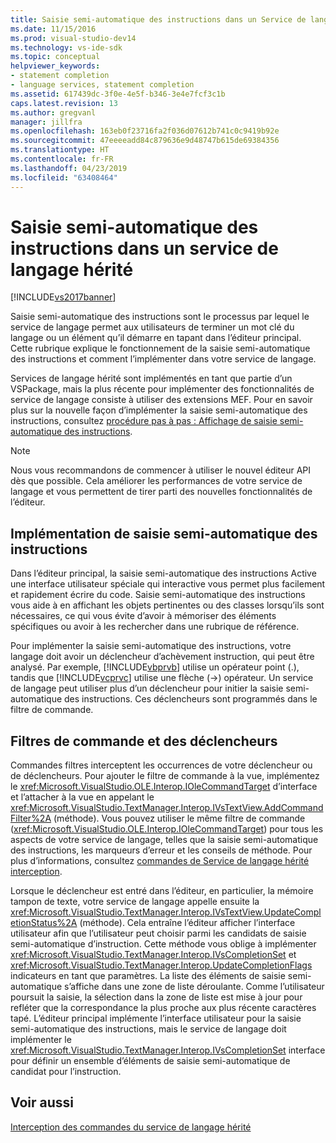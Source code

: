```yaml
---
title: Saisie semi-automatique des instructions dans un Service de langage hérité | Microsoft Docs
ms.date: 11/15/2016
ms.prod: visual-studio-dev14
ms.technology: vs-ide-sdk
ms.topic: conceptual
helpviewer_keywords:
- statement completion
- language services, statement completion
ms.assetid: 617439dc-3f0e-4e5f-b346-3e4e7fcf3c1b
caps.latest.revision: 13
ms.author: gregvanl
manager: jillfra
ms.openlocfilehash: 163eb0f23716fa2f036d07612b741c0c9419b92e
ms.sourcegitcommit: 47eeeeadd84c879636e9d48747b615de69384356
ms.translationtype: HT
ms.contentlocale: fr-FR
ms.lasthandoff: 04/23/2019
ms.locfileid: "63408464"
---
```

# <a name="statement-completion-in-a-legacy-language-service"></a>Saisie semi-automatique des instructions dans un service de langage hérité
[!INCLUDE[vs2017banner](../../includes/vs2017banner.md)]

Saisie semi-automatique des instructions sont le processus par lequel le service de langage permet aux utilisateurs de terminer un mot clé du langage ou un élément qu’il démarre en tapant dans l’éditeur principal. Cette rubrique explique le fonctionnement de la saisie semi-automatique des instructions et comment l’implémenter dans votre service de langage.  
  
 Services de langage hérité sont implémentés en tant que partie d’un VSPackage, mais la plus récente pour implémenter des fonctionnalités de service de langage consiste à utiliser des extensions MEF. Pour en savoir plus sur la nouvelle façon d’implémenter la saisie semi-automatique des instructions, consultez [procédure pas à pas : Affichage de saisie semi-automatique des instructions](../../extensibility/walkthrough-displaying-statement-completion.md).  
  
> [!NOTE]
> Nous vous recommandons de commencer à utiliser le nouvel éditeur API dès que possible. Cela améliorer les performances de votre service de langage et vous permettent de tirer parti des nouvelles fonctionnalités de l’éditeur.  
  
## <a name="implementing-statement-completion"></a>Implémentation de saisie semi-automatique des instructions  
 Dans l’éditeur principal, la saisie semi-automatique des instructions Active une interface utilisateur spéciale qui interactive vous permet plus facilement et rapidement écrire du code. Saisie semi-automatique des instructions vous aide à en affichant les objets pertinentes ou des classes lorsqu’ils sont nécessaires, ce qui vous évite d’avoir à mémoriser des éléments spécifiques ou avoir à les rechercher dans une rubrique de référence.  
  
 Pour implémenter la saisie semi-automatique des instructions, votre langage doit avoir un déclencheur d’achèvement instruction, qui peut être analysé. Par exemple, [!INCLUDE[vbprvb](../../includes/vbprvb-md.md)] utilise un opérateur point (.), tandis que [!INCLUDE[vcprvc](../../includes/vcprvc-md.md)] utilise une flèche (->) opérateur. Un service de langage peut utiliser plus d’un déclencheur pour initier la saisie semi-automatique des instructions. Ces déclencheurs sont programmés dans le filtre de commande.  
  
## <a name="command-filters-and-triggers"></a>Filtres de commande et des déclencheurs  
 Commandes filtres interceptent les occurrences de votre déclencheur ou de déclencheurs. Pour ajouter le filtre de commande à la vue, implémentez le <xref:Microsoft.VisualStudio.OLE.Interop.IOleCommandTarget> d’interface et l’attacher à la vue en appelant le <xref:Microsoft.VisualStudio.TextManager.Interop.IVsTextView.AddCommandFilter%2A> (méthode). Vous pouvez utiliser le même filtre de commande (<xref:Microsoft.VisualStudio.OLE.Interop.IOleCommandTarget>) pour tous les aspects de votre service de langage, telles que la saisie semi-automatique des instructions, les marqueurs d’erreur et les conseils de méthode. Pour plus d’informations, consultez [commandes de Service de langage hérité interception](../../extensibility/internals/intercepting-legacy-language-service-commands.md).  
  
 Lorsque le déclencheur est entré dans l’éditeur, en particulier, la mémoire tampon de texte, votre service de langage appelle ensuite la <xref:Microsoft.VisualStudio.TextManager.Interop.IVsTextView.UpdateCompletionStatus%2A> (méthode). Cela entraîne l’éditeur afficher l’interface utilisateur afin que l’utilisateur peut choisir parmi les candidats de saisie semi-automatique d’instruction. Cette méthode vous oblige à implémenter <xref:Microsoft.VisualStudio.TextManager.Interop.IVsCompletionSet> et <xref:Microsoft.VisualStudio.TextManager.Interop.UpdateCompletionFlags> indicateurs en tant que paramètres. La liste des éléments de saisie semi-automatique s’affiche dans une zone de liste déroulante. Comme l’utilisateur poursuit la saisie, la sélection dans la zone de liste est mise à jour pour refléter que la correspondance la plus proche aux plus récente caractères tapé. L’éditeur principal implémente l’interface utilisateur pour la saisie semi-automatique des instructions, mais le service de langage doit implémenter le <xref:Microsoft.VisualStudio.TextManager.Interop.IVsCompletionSet> interface pour définir un ensemble d’éléments de saisie semi-automatique de candidat pour l’instruction.  
  
## <a name="see-also"></a>Voir aussi  
 [Interception des commandes du service de langage hérité](../../extensibility/internals/intercepting-legacy-language-service-commands.md)
